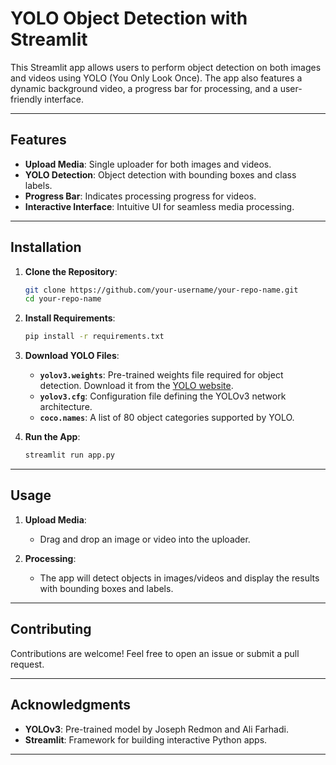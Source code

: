 # YOLO Object Detection with Streamlit  

This Streamlit app allows users to perform object detection on both images and videos using YOLO (You Only Look Once). The app also features a dynamic background video, a progress bar for processing, and a user-friendly interface.

---

## Features  

- **Upload Media**: Single uploader for both images and videos.  
- **YOLO Detection**: Object detection with bounding boxes and class labels.  
- **Progress Bar**: Indicates processing progress for videos.  
- **Interactive Interface**: Intuitive UI for seamless media processing.  

---

## Installation  

1. **Clone the Repository**:
    ```bash
    git clone https://github.com/your-username/your-repo-name.git
    cd your-repo-name
    ```

2. **Install Requirements**:
    ```bash
    pip install -r requirements.txt
    ```

3. **Download YOLO Files**:
    - **`yolov3.weights`**: Pre-trained weights file required for object detection. Download it from the [YOLO website](https://pjreddie.com/darknet/yolo/).
    - **`yolov3.cfg`**: Configuration file defining the YOLOv3 network architecture.  
    - **`coco.names`**: A list of 80 object categories supported by YOLO.

4. **Run the App**:
    ```bash
    streamlit run app.py
    ```

---

## Usage  

1. **Upload Media**:
   - Drag and drop an image or video into the uploader.  

2. **Processing**:
   - The app will detect objects in images/videos and display the results with bounding boxes and labels.  

---

## Contributing  

Contributions are welcome! Feel free to open an issue or submit a pull request.  

---

## Acknowledgments  

- **YOLOv3**: Pre-trained model by Joseph Redmon and Ali Farhadi.  
- **Streamlit**: Framework for building interactive Python apps.  

---

